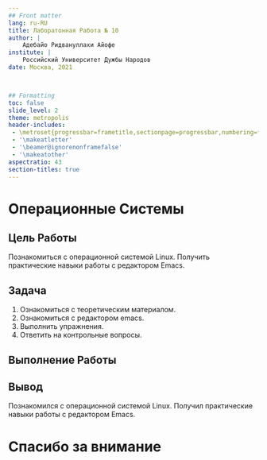 ```yaml
---
## Front matter
lang: ru-RU
title: Лаборатонная Работа № 10 
author: |
	Адебайо Ридвануллахи Айофе
institute: |
	Российский Университет Дужбы Народов
date: Москва, 2021



## Formatting
toc: false
slide_level: 2
theme: metropolis
header-includes: 
 - \metroset{progressbar=frametitle,sectionpage=progressbar,numbering=fraction}
 - '\makeatletter'
 - '\beamer@ignorenonframefalse'
 - '\makeatother'
aspectratio: 43
section-titles: true
---
```


# Операционные Системы

## Цель Работы

Познакомиться с операционной системой Linux. Получить практические навыки работы с редактором Emacs.

## Задача

1. Ознакомиться с теоретическим материалом.
2. Ознакомиться с редактором emacs.
3. Выполнить упражнения.
4. Ответить на контрольные вопросы.

## Выполнение Работы



## Вывод

Познакомился с операционной системой Linux. Получил практические навыки работы с редактором Emacs.


# Спасибо за внимание

